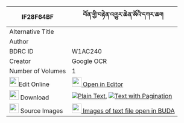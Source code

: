 |IF28F64BF|བོན་གྱི་བརྟེན་འགྱུར་ཆེན་མོའི་དཀར་ཆག 
| --- | --- 
|Alternative Title |
|Author | 
|BDRC ID | W1AC240
|Creator | Google OCR
|Number of Volumes| 1
|<img width="25" src="https://img.icons8.com/color/25/000000/edit-property.png">Edit Online| [<img width="25" src="https://avatars.githubusercontent.com/u/45091458?s=200&v=4"> Open in Editor](http://editor.openpecha.org/IF28F64BF)
|<img width="25" src="https://img.icons8.com/fluent/48/000000/download-2.png"/>  Download | [![](https://img.icons8.com/color/20/000000/txt.png)Plain Text](https://github.com/Openpecha/IF28F64BF/releases/download/v2/bon_gyi_ten_gyur_chen_mo_i_kar_plain_IF28F64BF.zip), [![](https://img.icons8.com/color/20/000000/txt.png)Text with Pagination](https://github.com/Openpecha/IF28F64BF/releases/download/v2/bon_gyi_ten_gyur_chen_mo_i_kar_pages_IF28F64BF.zip)
|<img width="25" src="https://img.icons8.com/plasticine/100/000000/pictures-folder.png"/>  Source Images | [<img width="25" src="https://library.bdrc.io/icons/BUDA-small.svg"> Images of text file open in BUDA](https://library.bdrc.io/show/bdr:W1AC240)